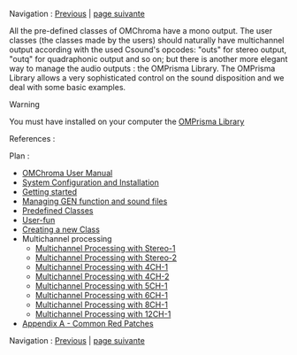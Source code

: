 Navigation : [Previous](03-Orchestra_with_many_instruments
"page précédente\(Orchestra with many instruments\)") | [page
suivante](01-stereo-1 "Next\(Multichannel Processing with
Stereo-1\)")

All the pre-defined classes of OMChroma have a mono output. The user classes
(the classes made by the users) should naturally have multichannel output
according with the used Csound's opcodes: "outs" for stereo output, "outq" for
quadraphonic output and so on; but there is another more elegant way to manage
the audio outputs : the OMPrisma Library. The OMPrisma Library allows a very
sophisticated control on the sound disposition and we deal with some basic
examples.

Warning

You must have installed on your computer the [OMPrisma
Library](http://repmus.ircam.fr/openmusic/libraries
"http://repmus.ircam.fr/openmusic/libraries \(nouvelle fenêtre\)")

References :

Plan :

  * [OMChroma User Manual](OMChroma)
  * [System Configuration and Installation](Installation)
  * [Getting started](Getting_Started)
  * [Managing GEN function and sound files](Managing_GEN_function_and_sound_files)
  * [Predefined Classes](Predefined_classes)
  * [User-fun](User-fun)
  * [Creating a new Class](Creating_a_new_Class)
  * Multichannel processing
    * [Multichannel Processing with Stereo-1](01-stereo-1)
    * [Multichannel Processing with Stereo-2](02-stereo-2)
    * [Multichannel Processing with 4CH-1](03-4ch-1)
    * [Multichannel Processing with 4CH-2](04-4ch-2)
    * [Multichannel Processing with 5CH-1](05-5ch-1)
    * [Multichannel Processing with 6CH-1](06-6ch-1)
    * [Multichannel Processing with 8CH-1](07-8ch-1)
    * [Multichannel Processing with 12CH-1](08-12ch-1)
  * [Appendix A - Common Red Patches](A-Appendix-A_Common_red_patches)

Navigation : [Previous](03-Orchestra_with_many_instruments
"page précédente\(Orchestra with many instruments\)") | [page
suivante](01-stereo-1 "Next\(Multichannel Processing with
Stereo-1\)")
